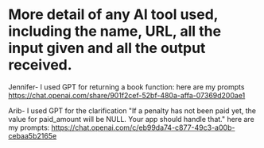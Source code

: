 # More detail of any AI tool used, including the name, URL, all the input given and all the output received.  
Jennifer- I used GPT for returning a book function: here are my prompts
https://chat.openai.com/share/901f2cef-52bf-480a-affa-07369d200ae1

Arib- I used GPT for the clarification "If a penalty has not been paid yet, the value for paid_amount will be NULL. Your app should handle that."
here are my prompts: https://chat.openai.com/c/eb99da74-c877-49c3-a00b-cebaa5b2165e

